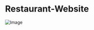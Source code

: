 # Restaurant-Website

![Image](https://github.com/user-attachments/assets/3478b569-f92c-422c-812a-9481d2396420)
